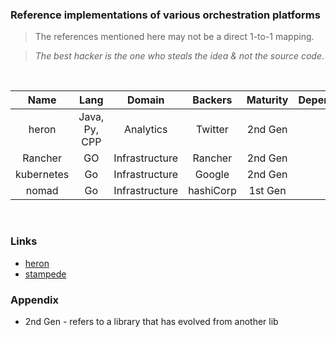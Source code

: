 ### Reference implementations of various orchestration platforms

> The references mentioned here may not be a direct 1-to-1 mapping.

> *The best hacker is the one who steals the idea & not the source code*.

<br />

| Name          | Lang          | Domain         | Backers  | Maturity  | Dependencies |  UI   | Active | 
| :-----------: |:-------------:| :-------:      | :-----:  | :-----:   |  :------:    | :---: |  :---: |
| heron         | Java, Py, CPP |  Analytics     | Twitter  | 2nd Gen   |  ..          | ..    | Yes    |
| Rancher       | GO            | Infrastructure | Rancher  | 2nd Gen   |  ..          | Yes   | No     |
| kubernetes    | Go            | Infrastructure | Google   | 2nd Gen   |  ..          | Yes   | Yes    |
| nomad         | Go            | Infrastructure | hashiCorp| 1st Gen   |  ..          | ..    | Yes    |

<br />

### Links

- [heron](https://github.com/twitter/heron/tree/master/heron)
- [stampede](https://github.com/cattleio/stampede)


### Appendix

- 2nd Gen - refers to a library that has evolved from another lib
